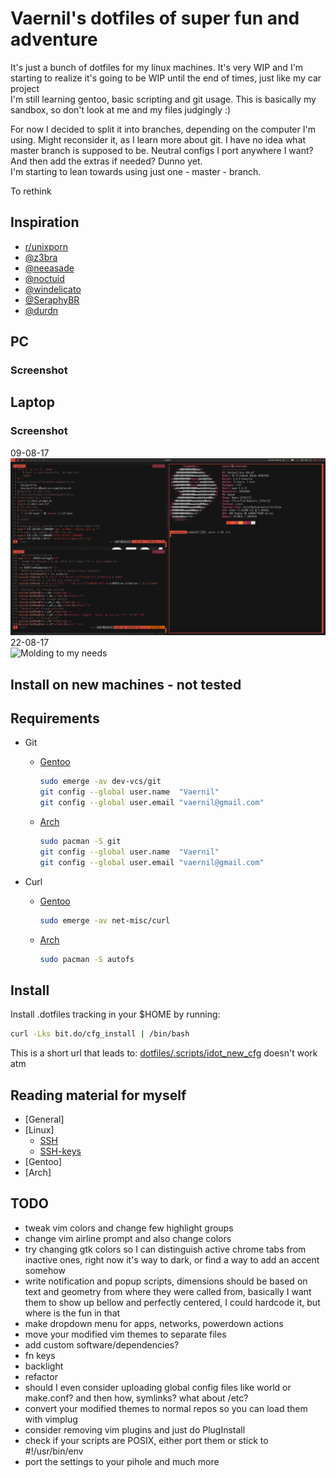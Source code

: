 # Vaernil's dotfiles of super fun and adventure

It's just a bunch of dotfiles for my linux machines. It's very WIP and I'm starting to realize it's going to be WIP until the end of times, just like my car project</br>
I'm still learning gentoo, basic scripting and git usage. This is basically my sandbox, so don't look at me and my files judgingly :)

For now I decided to split it into branches, depending on the computer I'm using. Might reconsider it, as I learn more about git.
I have no idea what master branch is supposed to be. Neutral configs I port anywhere I want? And then add the extras if needed? Dunno yet.<br>
I'm starting to lean towards using just one - master - branch.

To rethink

## Inspiration
* [r/unixporn](https://www.reddit.com/r/unixporn/)
* [@z3bra](http://blog.z3bra.org/)
* [@neeasade](https://github.com/neeasade/dotfiles)
* [@noctuid](https://github.com/noctuid/dotfiles)
* [@windelicato](https://github.com/windelicato/dotfiles)
* [@SeraphyBR](https://github.com/SeraphyBR/DotFiles)
* [@durdn](https://developer.atlassian.com/blog/2016/02/best-way-to-store-dotfiles-git-bare-repo/)
	
## PC
### Screenshot

## Laptop
### Screenshot
09-08-17</br>
![Starting to take shape](images/screenshots/2017-08-09-210831_1600x900_scrot.png)</br>
22-08-17</br>
![Molding to my needs](images/screenshots/2017-08-22-184205_1600x900_scrot.png)</br>

## Install on new machines - not tested
## Requirements

* Git
	* [Gentoo](https://wiki.gentoo.org/wiki/Git)
		``` bash
		sudo emerge -av dev-vcs/git
		git config --global user.name  "Vaernil"
		git config --global user.email "vaernil@gmail.com"
		```
	* [Arch](https://wiki.archlinux.org/index.php/git)
		``` bash
		sudo pacman -S git
		git config --global user.name  "Vaernil"
		git config --global user.email "vaernil@gmail.com"
		```

* Curl
	* [Gentoo](https://packages.gentoo.org/packages/net-misc/curl)
		``` bash
		sudo emerge -av net-misc/curl
		```
	* [Arch](https://wiki.archlinux.org/index.php/Autofs)
		``` bash
		sudo pacman -S autofs
		```
## Install

Install .dotfiles tracking in your $HOME by running:
``` bash
curl -Lks bit.do/cfg_install | /bin/bash
```
This is a short url that leads to:
[dotfiles/.scripts/idot_new_cfg](https://raw.githubusercontent.com/Vaernil/dotfiles/master/.scripts/idot_new_cfg)
doesn't work atm

## Reading material for myself
* [General]
* [Linux]
	* [SSH](https://wiki.archlinux.org/index.php/Secure_Shell)
	* [SSH-keys](https://wiki.archlinux.org/index.php/SSH_keys)
* [Gentoo]
* [Arch]
## TODO
* tweak vim colors and change few highlight groups
* change vim airline prompt and also change colors
* try changing gtk colors so I can distinguish active chrome tabs from inactive ones, right now it's way to dark, or find a way to add an accent somehow
* write notification and popup scripts, dimensions should be based on text and geometry from where they were called from, basically I want them to show up bellow and perfectly centered, I could hardcode it, but where is the fun in that
* make dropdown menu for apps, networks, powerdown actions
* move your modified vim themes to separate files
* add custom software/dependencies?
* fn keys
* backlight
* refactor
* should I even consider uploading global config files like world or make.conf? and then how,
  symlinks? what about /etc?
* convert your modified themes to normal repos so you can load them with vimplug
* consider removing vim plugins and just do PlugInstall
* check if your scripts are POSIX, either port them or stick to #!/usr/bin/env
* port the settings to your pihole
and much more
